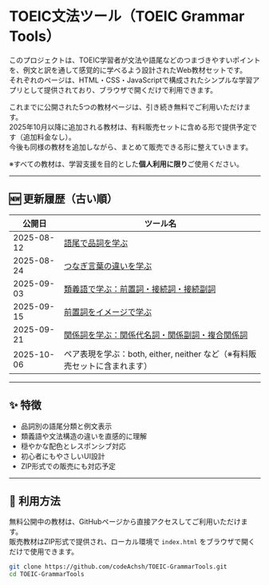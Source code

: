 # TOEIC文法ツール（TOEIC Grammar Tools）

このプロジェクトは、TOEIC学習者が文法や語尾などのつまづきやすいポイントを、例文と訳を通して感覚的に学べるよう設計されたWeb教材セットです。  
それぞれのページは、HTML・CSS・JavaScriptで構成されたシンプルな学習アプリとして提供されており、ブラウザで開くだけで利用できます。

これまでに公開された5つの教材ページは、引き続き無料でご利用いただけます。  
2025年10月以降に追加される教材は、有料販売セットに含める形で提供予定です（追加料金なし）。  
今後も同様の教材を追加しながら、まとめて販売できる形に整えていきます。

※すべての教材は、学習支援を目的とした**個人利用に限り**ご使用ください。

---

## 🆕 更新履歴（古い順）

| 公開日       | ツール名                                                                 |
|--------------|--------------------------------------------------------------------------|
| 2025-08-12   | [語尾で品詞を学ぶ](https://codeachsh.github.io/TOEIC-grammar-for-suffixes/) |
| 2025-08-24   | [つなぎ言葉の違いを学ぶ](https://codeachsh.github.io/TOEIC-grammar-for-transition-words/) |
| 2025-09-03   | [類義語で学ぶ：前置詞・接続詞・接続副詞](https://codeachsh.github.io/TOEIC-grammar-synonym-for-transition-words/) |
| 2025-09-15   | [前置詞をイメージで学ぶ](https://codeachsh.github.io/TOEIC-grammar-for-prepositions/) |
| 2025-09-21   | [関係詞を学ぶ：関係代名詞・関係副詞・複合関係詞](https://codeachsh.github.io/TOEIC-grammar-for-relative-words/) |
| 2025-10-06   | ペア表現を学ぶ：both, either, neither など（※有料販売セットに含まれます）

---

## ✨ 特徴

- 品詞別の語尾分類と例文表示
- 類義語や文法構造の違いを直感的に理解
- 穏やかな配色とレスポンシブ対応
- 初心者にもやさしいUI設計
- ZIP形式での販売にも対応予定

---

## 🚀 利用方法

無料公開中の教材は、GitHubページから直接アクセスしてご利用いただけます。  
販売教材はZIP形式で提供され、ローカル環境で `index.html` をブラウザで開くだけで使用できます。

```bash
git clone https://github.com/codeAchsh/TOEIC-GrammarTools.git
cd TOEIC-GrammarTools

